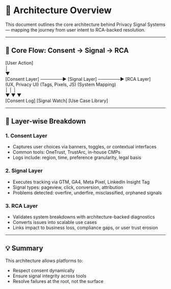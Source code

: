 # 🧠 Architecture Overview

This document outlines the core architecture behind Privacy Signal Systems — mapping the journey from user intent to RCA-backed resolution.

---

## 🔄 Core Flow: Consent → Signal → RCA

[User Action]  
     │  
     ▼  
[Consent Layer] ───────► [Signal Layer] ───────► [RCA Layer]  
 (UX, Privacy UI)         (Tags, Pixels, JS)       (System Mapping)  
     │                         │                         │  
     ▼                         ▼                         ▼  
[Consent Log]          [Signal Watch]          [Use Case Library]

---

## 🧩 Layer-wise Breakdown

### 1. Consent Layer
- Captures user choices via banners, toggles, or contextual interfaces
- Common tools: OneTrust, TrustArc, in-house CMPs
- Logs include: region, time, preference granularity, legal basis

### 2. Signal Layer
- Executes tracking via GTM, GA4, Meta Pixel, LinkedIn Insight Tag
- Signal types: pageview, click, conversion, attribution
- Problems detected: overfire, underfire, misclassified, orphaned signals

### 3. RCA Layer
- Validates system breakdowns with architecture-backed diagnostics
- Converts issues into scalable use cases
- Links impact to business loss, compliance gaps, or user trust erosion

---

## 💡 Summary

This architecture allows platforms to:
- Respect consent dynamically
- Ensure signal integrity across tools
- Resolve failures at the root, not the surface
